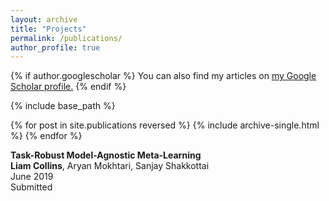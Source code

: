 ```yaml
---
layout: archive
title: "Projects"
permalink: /publications/
author_profile: true
---
```


{% if author.googlescholar %}
  You can also find my articles on <u><a href="{{author.googlescholar}}">my Google Scholar profile</a>.</u>
{% endif %}

{% include base_path %}

{% for post in site.publications reversed %}
  {% include archive-single.html %}
{% endfor %}

**Task-Robust Model-Agnostic Meta-Learning**  
**Liam Collins**, Aryan Mokhtari, Sanjay Shakkottai   
June 2019  
Submitted  
